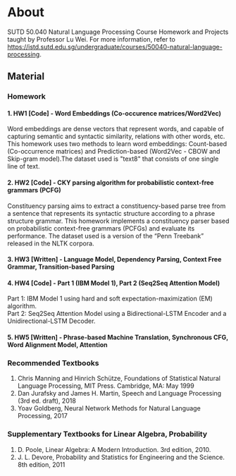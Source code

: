 # About
SUTD 50.040 Natural Language Processing Course Homework and Projects taught by Professor Lu Wei.
For more information, refer to https://istd.sutd.edu.sg/undergraduate/courses/50040-natural-language-processing.

## Material
### Homework
#### 1. HW1 [Code] - Word Embeddings (Co-occurence matrices/Word2Vec)
Word embeddings are dense vectors that represent words, and capable of capturing semantic and syntactic similarity, relations with other words, etc. This homework uses two methods to learn word embeddings: Count-based (Co-occurrence matrices) and Prediction-based (Word2Vec - CBOW and Skip-gram model).The dataset used is "text8" that consists of one single line of text.

#### 2. HW2 [Code] - CKY parsing algorithm for probabilistic context-free grammars (PCFG)
Constituency parsing aims to extract a constituency-based parse tree from a sentence that represents its syntactic structure according to a phrase structure grammar. This homework implements a constituency parser based on probabilistic context-free grammars (PCFGs) and evaluate its performance. The dataset used is a version of the “Penn Treebank” released in the NLTK corpora.

#### 3. HW3 [Written] - Language Model, Dependency Parsing, Context Free Grammar, Transition-based Parsing

#### 4. HW4 [Code] - Part 1 (IBM Model 1), Part 2 (Seq2Seq Attention Model)
Part 1: IBM Model 1 using hard and soft expectation-maximization (EM) algorithm.  
Part 2: Seq2Seq Attention Model using a Bidirectional-LSTM Encoder and a Unidirectional-LSTM Decoder.

#### 5. HW5 [Written] - Phrase-based Machine Translation, Synchronous CFG, Word Alignment Model, Attention

### Recommended Textbooks
1. Chris Manning and Hinrich Schütze, Foundations of Statistical Natural Language Processing, MIT Press. Cambridge, MA: May 1999
2. Dan Jurafsky and James H. Martin, Speech and Language Processing (3rd ed. draft), 2018
3. Yoav Goldberg, Neural Network Methods for Natural Language Processing, 2017

### Supplementary Textbooks for Linear Algebra, Probability
1. D. Poole, Linear Algebra: A Modern Introduction. 3rd edition, 2010.
2. J. L. Devore, Probability and Statistics for Engineering and the Science. 8th edition, 2011
